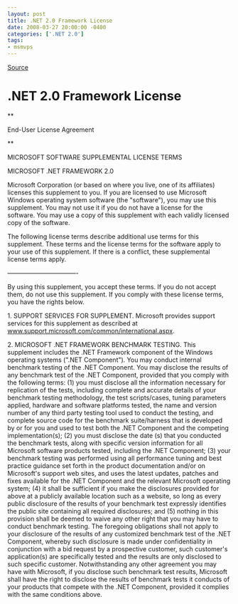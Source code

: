 ```yaml
---
layout: post
title: .NET 2.0 Framework License
date: 2008-03-27 20:00:00 -0400
categories: ['.NET 2.0']
tags:
- msmvps
---
```

[Source](http://blogs.msmvps.com/peterritchie/2008/03/28/net-2-0-framework-license/ "Permalink to .NET 2.0 Framework License")

# .NET 2.0 Framework License

**

End-User License Agreement

**  

MICROSOFT SOFTWARE SUPPLEMENTAL LICENSE TERMS

MICROSOFT .NET FRAMEWORK 2.0 

Microsoft Corporation (or based on where you live, one of its affiliates) licenses this supplement to you. If you are licensed to use Microsoft Windows operating system software (the "software"), you may use this supplement. You may not use it if you do not have a license for the software. You may use a copy of this supplement with each validly licensed copy of the software.

The following license terms describe additional use terms for this supplement. These terms and the license terms for the software apply to your use of this supplement. If there is a conflict, these supplemental license terms apply.

———————————-

By using this supplement, you accept these terms. If you do not accept them, do not use this supplement. If you comply with these license terms, you have the rights below.

1\. SUPPORT SERVICES FOR SUPPLEMENT. Microsoft provides support services for this supplement as described at www.support.microsoft.com/common/international.aspx.

2\. MICROSOFT .NET FRAMEWORK BENCHMARK TESTING. This supplement includes the .NET Framework component of the Windows operating systems (".NET Component"). You may conduct internal benchmark testing of the .NET Component. You may disclose the results of any benchmark test of the .NET Component, provided that you comply with the following terms: (1) you must disclose all the information necessary for replication of the tests, including complete and accurate details of your benchmark testing methodology, the test scripts/cases, tuning parameters applied, hardware and software platforms tested, the name and version number of any third party testing tool used to conduct the testing, and complete source code for the benchmark suite/harness that is developed by or for you and used to test both the .NET Component and the competing implementation(s); (2) you must disclose the date (s) that you conducted the benchmark tests, along with specific version information for all Microsoft software products tested, including the .NET Component; (3) your benchmark testing was performed using all performance tuning and best practice guidance set forth in the product documentation and/or on Microsoft's support web sites, and uses the latest updates, patches and fixes available for the .NET Component and the relevant Microsoft operating system; (4) it shall be sufficient if you make the disclosures provided for above at a publicly available location such as a website, so long as every public disclosure of the results of your benchmark test expressly identifies the public site containing all required disclosures; and (5) nothing in this provision shall be deemed to waive any other right that you may have to conduct benchmark testing. The foregoing obligations shall not apply to your disclosure of the results of any customized benchmark test of the .NET Component, whereby such disclosure is made under confidentiality in conjunction with a bid request by a prospective customer, such customer's application(s) are specifically tested and the results are only disclosed to such specific customer. Notwithstanding any other agreement you may have with Microsoft, if you disclose such benchmark test results, Microsoft shall have the right to disclose the results of benchmark tests it conducts of your products that compete with the .NET Component, provided it complies with the same conditions above.

 

 

 

